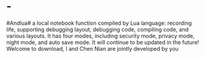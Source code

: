 # -
#Andlua# a local notebook function compiled by Lua language: recording life, supporting debugging layout, debugging code, compiling code, and various layouts. It has four modes, including security mode, privacy mode, night mode, and auto save mode. It will continue to be updated in the future! Welcome to download, I and Chen Nian are jointly developed by you
